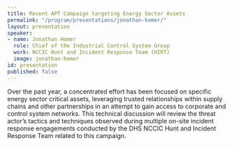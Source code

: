 ```yaml
---
title: Recent APT Campaign targeting Energy Sector Assets
permalink: "/program/presentations/jonathan-homer/"
layout: presentation
speaker:
- name: Jonathan Homer
  role: Chief of the Industrial Control System Group
  work: NCCIC Hunt and Incident Response Team (HIRT)
  image: jonathan-homer
id: presentation
published: false
---
```


 Over the past year, a concentrated effort has been focused on specific energy sector critical assets, leveraging trusted relationships within supply chains and other partnerships in an attempt to gain access to corporate and control system networks. This technical discussion will review the threat actor’s tactics and techniques observed during multiple on-site incident response engagements conducted by the DHS NCCIC Hunt and Incident Response Team related to this campaign.